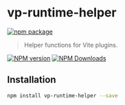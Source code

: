 # vp-runtime-helper

[![npm package](https://nodei.co/npm/vp-runtime-helper.png?downloads=true&downloadRank=true&stars=true)](https://www.npmjs.com/package/vp-runtime-helper)

> Helper functions for Vite plugins.

[![NPM version](https://img.shields.io/npm/v/vp-runtime-helper.svg?style=flat)](https://npmjs.org/package/vp-runtime-helper)
[![NPM Downloads](https://img.shields.io/npm/dm/vp-runtime-helper.svg?style=flat)](https://npmjs.org/package/vp-runtime-helper)

## Installation

```bash
npm install vp-runtime-helper --save
```
